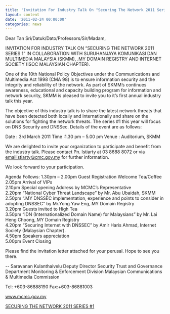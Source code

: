 ```yaml
---
title: 'Invitation For Industry Talk On "Securing The Network 2011 Series #1"'
layout: content
date: '2011-02-24 00:00:00'
categories: news
---
```


Dear Tan Sri/Datuk/Dato/Professors/Sir/Madam,


INVITATION FOR INDUSTRY TALK ON “SECURING THE NETWORK 2011 SERIES 1” IN COLLABORATION WITH SURUHANJAYA KOMUNIKASI DAN MULTIMEDIA MALAYSIA (SKMM), .MY DOMAIN REGISTRY AND INTERNET SOCIETY (ISOC MALAYSIAN CHAPTER).

One of the 10th National Policy Objectives under the Communications and Multimedia Act 1998 (CMA 98) is to ensure information security and the integrity and reliability of the network. As part of SKMM’s continues awareness, educational and capacity building program for information and network security, SKMM  is pleased to invite you to it’s first annual industry talk this year.

The objective of this industry talk is to share the latest network threats that have been detected both locally and internationally and share on the solutions for fighting the network threats. The series #1 this year will focus on DNS Security and DNSSec. Details of the event are as follows:

Date : 3rd March 2011 
Time :1.30 pm – 5.00 pm
Venue : Auditorium, SKMM

We are delighted to invite your organization to participate and benefit from the industry talk. Please contact Pn. Istiarty at 03 8688 8072 or via emailistiarty@cmc.gov.my for further information.

We look forward to your participation.

Agenda Follows:
1.30pm – 2.00pm    Guest Registration Welcome Tea/Coffee   
2.05pm   Arrival of VIPs   
2.10pm   Special opening Address by MCMC’s Representative     
2.20pm   “National Cyber Threat Landscape” by Mr. Abu Ubaidah, SKMM   
2.50pm   “.MY DNSSEC implementation, experience and points to consider in adopting DNSSEC” by Mr.Yong Yaw Eng,.MY Domain Registry   
3.20pm   Guests invited to High Tea    
3.50pm   “IDN (Internationalized Domain Name) for Malaysians” by Mr. Lai Heng Choong,.MY Domain Registry   
4.20pm   “Securing Internet with DNSSEC” by Amir Haris Ahmad, Internet Society (Malaysian Chapter).   
4.50pm   Speakers appreciation   
5.00pm    Event Closing  

Please find the invitation letter attached for your perusal.
Hope to see you there.

-- 
Saravanan Kulanthaivelu
Deputy Director
Security Trust and Governance Department
Monitoring & Enforcement Division
Malaysian Communications & Multimedia Commission

Tel: +603-86888190
Fax:+603-86881003

www.mcmc.gov.my

<a href="/assets/docs/SECURING_THE_NETWORK_2011_SERIES_1.pdf" target="_blank">SECURING THE NETWORK 2011 SERIES #1</a>